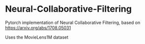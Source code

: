 # Neural-Collaborative-Filtering
Pytorch implementation of Neural Collaborative Filtering, based on https://arxiv.org/abs/1708.05031


Uses the MovieLens1M dataset
